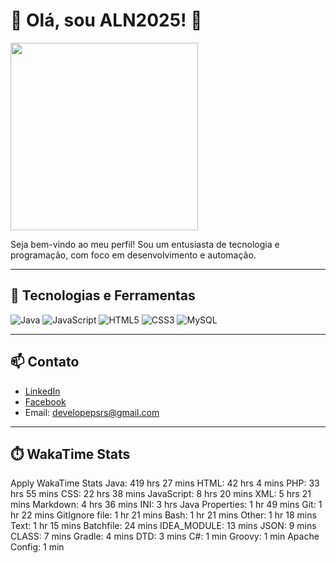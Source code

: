 # 👋 Olá, sou ALN2025! 👋

<img src="https://media.giphy.com/media/3o7aCQ8bXe1XZzK1Hi/giphy.gif" width="300"/>

Seja bem-vindo ao meu perfil! Sou um entusiasta de tecnologia e programação, com foco em desenvolvimento e automação.

---

## 🚀 Tecnologias e Ferramentas

![Java](https://img.shields.io/badge/Java-ED8B00?style=for-the-badge&logo=java&logoColor=white)
![JavaScript](https://img.shields.io/badge/JavaScript-F7DF1E?style=for-the-badge&logo=javascript&logoColor=black)
![HTML5](https://img.shields.io/badge/HTML5-E34F26?style=for-the-badge&logo=html5&logoColor=white)
![CSS3](https://img.shields.io/badge/CSS3-1572B6?style=for-the-badge&logo=css3&logoColor=white)
![MySQL](https://img.shields.io/badge/MySQL-4479A1?style=for-the-badge&logo=mysql&logoColor=white)

---

## 📫 Contato

- [LinkedIn](https://www.linkedin.com/in/anderson-nascimento-22305931b)
- [Facebook](https://www.facebook.com/anderson.nascimento.979538)
- Email: developepsrs@gmail.com

---

## ⏱️ WakaTime Stats
Apply
WakaTime Stats
Java: 419 hrs 27 mins
HTML: 42 hrs 4 mins
PHP: 33 hrs 55 mins
CSS: 22 hrs 38 mins
JavaScript: 8 hrs 20 mins
XML: 5 hrs 21 mins
Markdown: 4 hrs 36 mins
INI: 3 hrs
Java Properties: 1 hr 49 mins
Git: 1 hr 22 mins
GitIgnore file: 1 hr 21 mins
Bash: 1 hr 21 mins
Other: 1 hr 18 mins
Text: 1 hr 15 mins
Batchfile: 24 mins
IDEA_MODULE: 13 mins
JSON: 9 mins
CLASS: 7 mins
Gradle: 4 mins
DTD: 3 mins
C#: 1 min
Groovy: 1 min
Apache Config: 1 min

